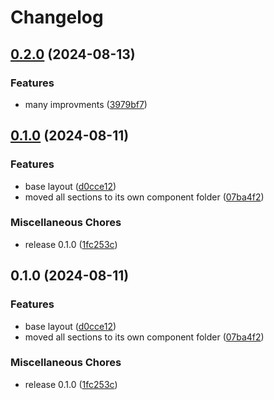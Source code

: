 # Changelog

## [0.2.0](https://github.com/LooLzzz/portfolio/compare/v0.1.0...v0.2.0) (2024-08-13)


### Features

* many improvments ([3979bf7](https://github.com/LooLzzz/portfolio/commit/3979bf749f633a5d9c8e2ec1add1f608826be411))

## [0.1.0](https://github.com/LooLzzz/portfolio/compare/v0.1.0...v0.1.0) (2024-08-11)


### Features

* base layout ([d0cce12](https://github.com/LooLzzz/portfolio/commit/d0cce12a1612567948cbec288f990f8b87da3e59))
* moved all sections to its own component folder ([07ba4f2](https://github.com/LooLzzz/portfolio/commit/07ba4f20ff20f7299da6be8ecba1e1ec376820ff))


### Miscellaneous Chores

* release 0.1.0 ([1fc253c](https://github.com/LooLzzz/portfolio/commit/1fc253c60a86e91d003c0edf516657726a2f1b35))

## 0.1.0 (2024-08-11)


### Features

* base layout ([d0cce12](https://github.com/LooLzzz/portfolio/commit/d0cce12a1612567948cbec288f990f8b87da3e59))
* moved all sections to its own component folder ([07ba4f2](https://github.com/LooLzzz/portfolio/commit/07ba4f20ff20f7299da6be8ecba1e1ec376820ff))


### Miscellaneous Chores

* release 0.1.0 ([1fc253c](https://github.com/LooLzzz/portfolio/commit/1fc253c60a86e91d003c0edf516657726a2f1b35))
